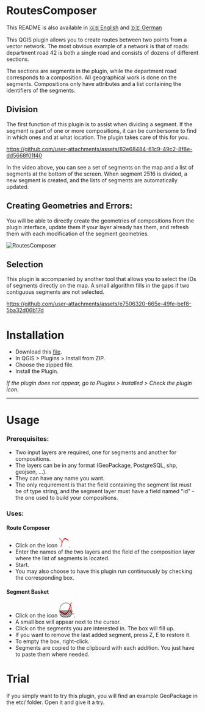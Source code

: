 # RoutesComposer

This README is also available in [:gb: English](https://github.com/UlysselaGlisse/RoutesComposer/blob/main/i18n/README-en.md) and [:de: German](https://github.com/UlysselaGlisse/RoutesComposer/blob/main/i18n/README-de.md)

This QGIS plugin allows you to create routes between two points from a vector network. The most obvious example of a network is that of roads: department road 42 is both a single road and consists of dozens of different sections.

The sections are segments in the plugin, while the department road corresponds to a composition. All geographical work is done on the segments. Compositions only have attributes and a list containing the identifiers of the segments.

## Division

The first function of this plugin is to assist when dividing a segment. If the segment is part of one or more compositions, it can be cumbersome to find in which ones and at what location. The plugin takes care of this for you.

https://github.com/user-attachments/assets/82e68484-61c9-49c2-8f8e-dd5668f01f40

In the video above, you can see a set of segments on the map and a list of segments at the bottom of the screen. When segment 2516 is divided, a new segment is created, and the lists of segments are automatically updated.

## Creating Geometries and Errors:

You will be able to directly create the geometries of compositions from the plugin interface, update them if your layer already has them, and refresh them with each modification of the segment geometries.

![RoutesComposer](https://github.com/user-attachments/assets/33897f19-8f54-49e9-b7ea-8a9dd685000d)

## Selection

This plugin is accompanied by another tool that allows you to select the IDs of segments directly on the map. A small algorithm fills in the gaps if two contiguous segments are not selected.

https://github.com/user-attachments/assets/e7506320-665e-49fe-bef8-5ba32d06b17d

# Installation

* Download this [file](https://github.com/UlysselaGlisse/RoutesComposer/releases/download/v1.1/RoutesComposer.zip).
* In QGIS > Plugins > Install from ZIP.
* Choose the zipped file.
* Install the Plugin.

*If the plugin does not appear, go to Plugins > Installed > Check the plugin icon.*

---

# Usage
### Prerequisites:
* Two input layers are required, one for segments and another for compositions.
* The layers can be in any format (GeoPackage, PostgreSQL, shp, geojson, ...).
* They can have any name you want.
* The only requirement is that the field containing the segment list must be of type string, and the segment layer must have a field named "id" - the one used to build your compositions.

### Uses:
#### Route Composer
* Click on the icon ![icon](ui/icons/icon.png).
* Enter the names of the two layers and the field of the composition layer where the list of segments is located.
* Start.
* You may also choose to have this plugin run continuously by checking the corresponding box.

#### Segment Basket
* Click on the icon ![icon](ui/icons/ids_basket.png).
* A small box will appear next to the cursor.
* Click on the segments you are interested in. The box will fill up.
* If you want to remove the last added segment, press Z, E to restore it.
* To empty the box, right-click.
* Segments are copied to the clipboard with each addition. You just have to paste them where needed.

# Trial
If you simply want to try this plugin, you will find an example GeoPackage in the etc/ folder. Open it and give it a try.
